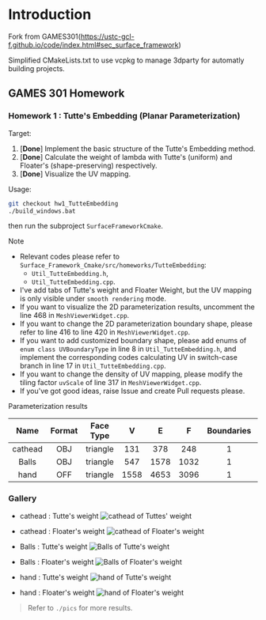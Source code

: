 # Introduction
Fork from GAMES301(https://ustc-gcl-f.github.io/code/index.html#sec_surface_framework)

Simplified CMakeLists.txt to use vcpkg to manage 3dparty for automatly building projects.


## GAMES 301 Homework

### Homework 1 : Tutte's Embedding (Planar Parameterization)

Target:
1. [**Done**] Implement the basic structure of the Tutte's Embedding method.
2. [**Done**] Calculate the weight of lambda with Tutte's (uniform) and Floater's (shape-preserving) respectively.
3. [**Done**] Visualize the UV mapping.

Usage:
 
```bash
git checkout hw1_TutteEmbedding
./build_windows.bat
```
then run the subproject `SurfaceFrameworkCmake`.

Note

+ Relevant codes please refer to `Surface_Framework_Cmake/src/homeworks/TutteEmbedding`:
  + `Util_TutteEmbedding.h`,
  + `Util_TutteEmbedding.cpp`.
+ I've add tabs of Tutte's weight and Floater Weight, but the UV mapping is only visible under `smooth rendering` mode.
+ If you want to visualize the 2D parameterization results, uncomment the line 468 in `MeshViewerWidget.cpp`.
+ If you want to change the 2D parameterization boundary shape, please refer to line 416 to line 420 in `MeshViewerWidget.cpp`.
+ If you want to add customized boundary shape, please add enums of `enum class UVBoundaryType` in line 8 in `Util_TutteEmbedding.h`, and implement the corresponding codes calculating UV in switch-case branch in line 17 in `Util_TutteEmbedding.cpp`.
+ If you want to change the density of UV mapping, please modify the tiling factor `uvScale` of line 317 in `MeshViewerWidget.cpp`.
+ If you've got good ideas, raise Issue and create Pull requests please.

Parameterization results

| Name | Format | Face Type | V | E | F | Boundaries | Storage |
| :-: | :-: | :-: | :-: | :-: | :-: | :-: | :-: |
| cathead | OBJ | triangle |  131 |  378 |  248 | 1 |  8 KB |
|   Balls | OBJ | triangle |  547 | 1578 | 1032 | 1 | 26 KB |
|    hand | OFF | triangle | 1558 | 4653 | 3096 | 1 | 97 KB |

### Gallery

+ cathead : Tutte's weight
![cathead of Tuttes' weight](pics/uv/checkerboard/cathead_uniform_poly.png)
+ cathead : Floater's weight
![cathead of Floater's weight](pics/uv/checkerboard/cathead_floater_poly.png)

+ Balls : Tutte's weight
![Balls of Tutte's weight](pics/uv/checkerboard/Balls_uniform_poly.png)
+ Balls : Floater's weight
![Balls of Floater's weight](pics/uv/checkerboard/Balls_floater_poly.png)

+ hand : Tutte's weight
![hand of Tutte's weight](pics/uv/checkerboard/hand_uniform_poly.png)
+ hand : Floater's weight
![hand of Floater's weight](pics/uv/checkerboard/hand_floater_poly.png)

> Refer to `./pics` for more results. 